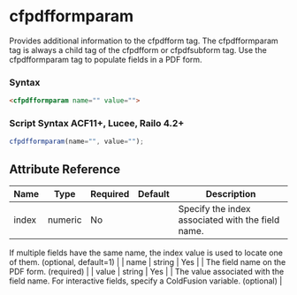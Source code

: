 # cfpdfformparam

Provides additional information to the cfpdfform tag.
 The cfpdfformparam tag is always a child tag of the cfpdfform or cfpdfsubform tag.
 Use the cfpdfformparam tag to populate fields in a PDF form.

### Syntax

```html
<cfpdfformparam name="" value="">
```

### Script Syntax ACF11+, Lucee, Railo 4.2+

```javascript
cfpdfformparam(name="", value="");
```

## Attribute Reference

| Name | Type | Required | Default | Description |
| --- | --- | --- | --- | --- |
| index | numeric | No |  | Specify the index associated with the field name.
 If multiple fields have the same name, the index
 value is used to locate one of them. (optional, default=1) |
| name | string | Yes |  | The field name on the PDF form. (required) |
| value | string | Yes |  | The value associated with the field name.
 For interactive fields, specify a ColdFusion variable. (optional) |
